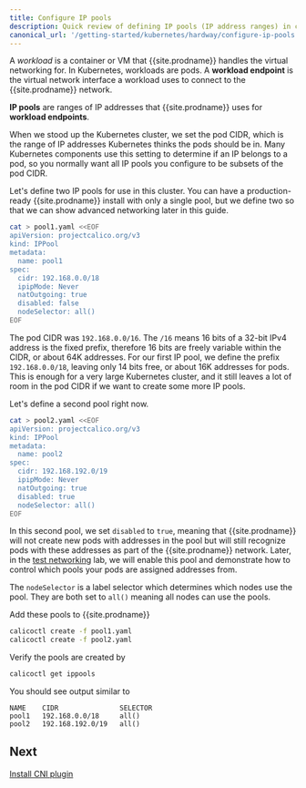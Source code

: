 ```yaml
---
title: Configure IP pools
description: Quick review of defining IP pools (IP address ranges) in clusters.
canonical_url: '/getting-started/kubernetes/hardway/configure-ip-pools'
---
```


A *workload* is a container or VM that {{site.prodname}} handles the virtual networking for. In Kubernetes, workloads are pods.
A **workload endpoint** is the virtual network interface a workload uses to connect to the {{site.prodname}} network.

**IP pools** are ranges of IP addresses that {{site.prodname}} uses for **workload endpoints**.

When we stood up the Kubernetes cluster, we set the pod CIDR, which is the range of IP addresses Kubernetes thinks
the pods should be in.  Many Kubernetes components use this setting to determine if an IP belongs to a pod, so you
normally want all IP pools you configure to be subsets of the pod CIDR.

Let's define two IP pools for use in this cluster.  You can have a production-ready {{site.prodname}} install with only a single
pool, but we define two so that we can show advanced networking later in this guide.

```bash
cat > pool1.yaml <<EOF
apiVersion: projectcalico.org/v3
kind: IPPool
metadata:
  name: pool1
spec:
  cidr: 192.168.0.0/18
  ipipMode: Never
  natOutgoing: true
  disabled: false
  nodeSelector: all()
EOF
```

The pod CIDR was `192.168.0.0/16`.  The `/16` means 16 bits of a 32-bit IPv4 address is the fixed prefix, therefore
16 bits are freely variable within the CIDR, or about 64K addresses.  For our first IP pool, we define the prefix
`192.168.0.0/18`, leaving only 14 bits free, or about 16K addresses for pods.  This is enough for a very large
Kubernetes cluster, and it still leaves a lot of room in the pod CIDR if we want to create some more IP pools.

Let's define a second pool right now.

```bash
cat > pool2.yaml <<EOF
apiVersion: projectcalico.org/v3
kind: IPPool
metadata:
  name: pool2
spec:
  cidr: 192.168.192.0/19
  ipipMode: Never
  natOutgoing: true
  disabled: true
  nodeSelector: all()
EOF
```

In this second pool, we set `disabled` to `true`, meaning that {{site.prodname}} will not create new pods with addresses in the pool
but will still recognize pods with these addresses as part of the {{site.prodname}} network. Later, in the
[test networking](./test-networking) lab, we will enable this pool and demonstrate how to control which pools your pods are assigned
addresses from.

The `nodeSelector` is a label selector which determines which nodes use the pool. They are both set to `all()` meaning all
nodes can use the pools.

Add these pools to {{site.prodname}}

```bash
calicoctl create -f pool1.yaml
calicoctl create -f pool2.yaml
```

Verify the pools are created by

```bash
calicoctl get ippools
```

You should see output similar to

```
NAME    CIDR               SELECTOR
pool1   192.168.0.0/18     all()
pool2   192.168.192.0/19   all()
```

## Next

[Install CNI plugin](./install-cni-plugin)
